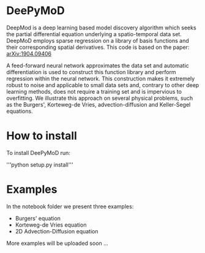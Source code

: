 # DeePyMoD

DeepMod is a deep learning based model discovery algorithm which seeks the partial differential equation underlying a spatio-temporal data set. DeepMoD employs sparse regression on a library of basis functions and their corresponding spatial derivatives. This code is based on the paper: [arXiv:1904.09406](http://arxiv.org/abs/1904.09406) 

A feed-forward neural network approximates the data set and automatic differentiation is used to construct this function library and perform regression within the neural network. This construction makes it extremely robust to noise and applicable to small data sets and, contrary to other deep learning methods, does not require a training set and is impervious to overfitting. We illustrate this approach on several physical problems, such as the Burgers', Korteweg-de Vries, advection-diffusion and Keller-Segel equations. 

# How to install
To install DeePyMoD run:

'''python setup.py install'''

# Examples
In the notebook folder we present three examples:
* Burgers' equation
* Korteweg-de Vries equation
* 2D Advection-Diffusion equation

More examples will be uploaded soon ... 
